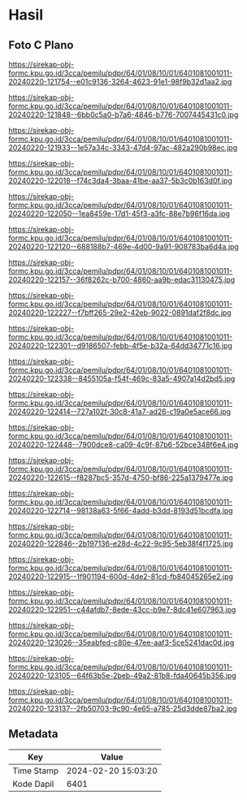 # Hasil

## Foto C Plano

https://sirekap-obj-formc.kpu.go.id/3cca/pemilu/pdpr/64/01/08/10/01/6401081001011-20240220-121754--e01c9136-3264-4623-91e1-98f9b32d1aa2.jpg

https://sirekap-obj-formc.kpu.go.id/3cca/pemilu/pdpr/64/01/08/10/01/6401081001011-20240220-121848--6bb0c5a0-b7a6-4846-b776-7007445431c0.jpg

https://sirekap-obj-formc.kpu.go.id/3cca/pemilu/pdpr/64/01/08/10/01/6401081001011-20240220-121933--1e57a34c-3343-47d4-97ac-482a290b98ec.jpg

https://sirekap-obj-formc.kpu.go.id/3cca/pemilu/pdpr/64/01/08/10/01/6401081001011-20240220-122018--f74c3da4-3baa-41be-aa37-5b3c0b163d0f.jpg

https://sirekap-obj-formc.kpu.go.id/3cca/pemilu/pdpr/64/01/08/10/01/6401081001011-20240220-122050--1ea8459e-17d1-45f3-a3fc-88e7b96f16da.jpg

https://sirekap-obj-formc.kpu.go.id/3cca/pemilu/pdpr/64/01/08/10/01/6401081001011-20240220-122120--688188b7-469e-4d00-9a91-908783ba6d4a.jpg

https://sirekap-obj-formc.kpu.go.id/3cca/pemilu/pdpr/64/01/08/10/01/6401081001011-20240220-122157--36f8262c-b700-4860-aa9b-edac31130475.jpg

https://sirekap-obj-formc.kpu.go.id/3cca/pemilu/pdpr/64/01/08/10/01/6401081001011-20240220-122227--f7bff265-29e2-42eb-9022-0891daf2f8dc.jpg

https://sirekap-obj-formc.kpu.go.id/3cca/pemilu/pdpr/64/01/08/10/01/6401081001011-20240220-122301--d9186507-febb-4f5e-b32a-64dd34771c16.jpg

https://sirekap-obj-formc.kpu.go.id/3cca/pemilu/pdpr/64/01/08/10/01/6401081001011-20240220-122338--8455105a-f54f-469c-83a5-4907a14d2bd5.jpg

https://sirekap-obj-formc.kpu.go.id/3cca/pemilu/pdpr/64/01/08/10/01/6401081001011-20240220-122414--727a102f-30c8-41a7-ad26-c19a0e5ace66.jpg

https://sirekap-obj-formc.kpu.go.id/3cca/pemilu/pdpr/64/01/08/10/01/6401081001011-20240220-122448--7900dce8-ca09-4c9f-87b6-52bce348f6e4.jpg

https://sirekap-obj-formc.kpu.go.id/3cca/pemilu/pdpr/64/01/08/10/01/6401081001011-20240220-122615--f8287bc5-357d-4750-bf86-225a1379477e.jpg

https://sirekap-obj-formc.kpu.go.id/3cca/pemilu/pdpr/64/01/08/10/01/6401081001011-20240220-122714--98138a63-5f66-4add-b3dd-8193d51bcdfa.jpg

https://sirekap-obj-formc.kpu.go.id/3cca/pemilu/pdpr/64/01/08/10/01/6401081001011-20240220-122846--2b197136-e28d-4c22-9c95-5eb38f4f1725.jpg

https://sirekap-obj-formc.kpu.go.id/3cca/pemilu/pdpr/64/01/08/10/01/6401081001011-20240220-122915--1f901194-600d-4de2-81cd-fb84045265e2.jpg

https://sirekap-obj-formc.kpu.go.id/3cca/pemilu/pdpr/64/01/08/10/01/6401081001011-20240220-122951--c44afdb7-8ede-43cc-b9e7-8dc41e607963.jpg

https://sirekap-obj-formc.kpu.go.id/3cca/pemilu/pdpr/64/01/08/10/01/6401081001011-20240220-123026--35eabfed-c80e-47ee-aaf3-5ce5241dac0d.jpg

https://sirekap-obj-formc.kpu.go.id/3cca/pemilu/pdpr/64/01/08/10/01/6401081001011-20240220-123105--64f63b5e-2beb-49a2-81b8-fda40645b356.jpg

https://sirekap-obj-formc.kpu.go.id/3cca/pemilu/pdpr/64/01/08/10/01/6401081001011-20240220-123137--2fb50703-9c90-4e65-a785-25d3dde87ba2.jpg


## Metadata

| Key        | Value               |
| ---------- | ------------------- |
| Time Stamp | 2024-02-20 15:03:20 |
| Kode Dapil | 6401                |



